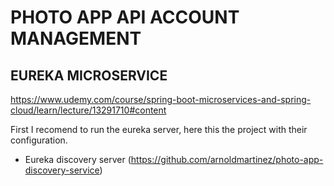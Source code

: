 # PHOTO APP API ACCOUNT MANAGEMENT

## EUREKA MICROSERVICE
https://www.udemy.com/course/spring-boot-microservices-and-spring-cloud/learn/lecture/13291710#content

First I recomend to run the eureka server, here this the project with their configuration.


- Eureka discovery server (https://github.com/arnoldmartinez/photo-app-discovery-service)
